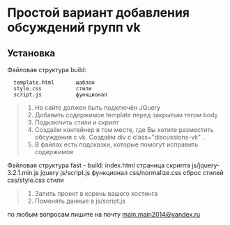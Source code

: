 Простой вариант добавления обсуждений групп vk
=============================

Установка
------------

Файловая структура build:

      template.html       шаблон
      style.css           стили
      script.js           функционал

> 1. На сайте должен быть подключён JQuery
> 2. Добавить содержимое template перед закрытым тегом body
> 3. Подключить стили и скрипт
> 4. Создаём контейнер в том месте, где Вы хотите разместить обсуждения с vk. Создаём div с class="discussions-vk" .
> 5. В файлах есть подсказки, которые помогут исправить содержимое

Файловая структура fast - build:
	  index.html       			страница скрипта
      js/jquery-3.2.1.min.js    jquery
      js/script.js           	функционал
	  css/normalize.css         сброс стилей
	  css/style.css          	стили

> 1. Залить проект в корень вашего хостинга
> 2. Поменять данные в js/script.js

по любым вопросам пишите на почту main.main2014@yandex.ru


